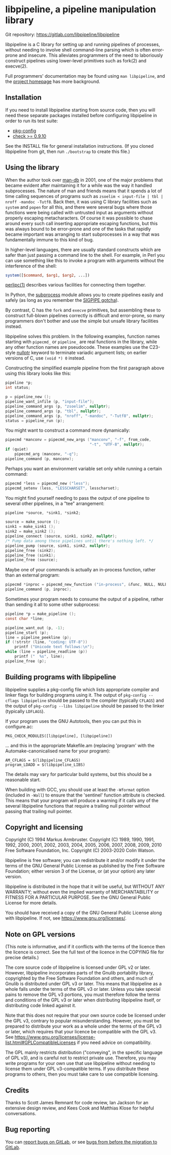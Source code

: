 # libpipeline, a pipeline manipulation library

Git repository: https://gitlab.com/libpipeline/libpipeline

libpipeline is a C library for setting up and running pipelines of
processes, without needing to involve shell command-line parsing which is
often error-prone and insecure.  This alleviates programmers of the need to
laboriously construct pipelines using lower-level primitives such as fork(2)
and execve(2).

Full programmers' documentation may be found using `man libpipeline`, and
the [project homepage](https://libpipeline.gitlab.io/libpipeline/) has more
background.

## Installation

If you need to install libpipeline starting from source code, then you will
need these separate packages installed before configuring libpipeline in
order to run its test suite:

 * [pkg-config](https://www.freedesktop.org/wiki/Software/pkg-config)
 * [check >= 0.9.10](https://libcheck.github.io/check/)

See the INSTALL file for general installation instructions.  (If you cloned
libpipeline from git, then run `./bootstrap` to create this file.)

## Using the library

When the author took over [man-db](https://man-db.gitlab.io/man-db/) in
2001, one of the major problems that became evident after maintaining it for
a while was the way it handled subprocesses.  The nature of man and friends
means that it spends a lot of time calling sequences of programs such as
`zsoelim < input-file | tbl | nroff -mandoc -Tutf8`.  Back then, it was
using C library facilities such as `system` and `popen` for all this, and
there were several bugs where those functions were being called with
untrusted input as arguments without properly escaping metacharacters.  Of
course it was possible to chase around every such call inserting appropriate
escaping functions, but this was always bound to be error-prone and one of
the tasks that rapidly became important was arranging to start subprocesses
in a way that was fundamentally immune to this kind of bug.

In higher-level languages, there are usually standard constructs which are
safer than just passing a command line to the shell.  For example, in Perl
you can use something like this to invoke a program with arguments without
the interference of the shell:

```perl
system([$command, $arg1, $arg2, ...])
```

[perlipc(1)](https://perldoc.perl.org/perlipc) describes various facilities
for connecting them together.

In Python, the
[subprocess](https://docs.python.org/3/library/subprocess.html) module
allows you to create pipelines easily and safely (as long as you remember
the [SIGPIPE
gotcha](https://www.chiark.greenend.org.uk/~cjwatson/blog/python-sigpipe.html)).

By contrast, C has the `fork` and `execve` primitives, but assembling these
to construct full-blown pipelines correctly is difficult and error-prone, so
many programmers don't bother and use the simple but unsafe library
facilities instead.

libpipeline solves this problem.  In the following examples, function names
starting with `pipecmd_` or `pipeline_` are real functions in the library,
while any other function names are pseudocode.  These examples use the
C23-style [nullptr](https://en.cppreference.com/w/c/language/nullptr)
keyword to terminate variadic argument lists; on earlier versions of C, use
`(void *) 0` instead.

Constructing the simplified example pipeline from the first paragraph above
using this library looks like this:

```c
pipeline *p;
int status;

p = pipeline_new ();
pipeline_want_infile (p, "input-file");
pipeline_command_args (p, "zsoelim", nullptr);
pipeline_command_args (p, "tbl", nullptr);
pipeline_command_args (p, "nroff", "-mandoc", "-Tutf8", nullptr);
status = pipeline_run (p);
```

You might want to construct a command more dynamically:

```c
pipecmd *manconv = pipecmd_new_args ("manconv", "-f", from_code,
                                     "-t", "UTF-8", nullptr);
if (quiet)
	pipecmd_arg (manconv, "-q");
pipeline_command (p, manconv);
```

Perhaps you want an environment variable set only while running a certain
command:

```c
pipecmd *less = pipecmd_new ("less");
pipecmd_setenv (less, "LESSCHARSET", lesscharset);
```

You might find yourself needing to pass the output of one pipeline to
several other pipelines, in a "tee" arrangement:

```c
pipeline *source, *sink1, *sink2;

source = make_source ();
sink1 = make_sink1 ();
sink2 = make_sink2 ();
pipeline_connect (source, sink1, sink2, nullptr);
/* Pump data among these pipelines until there's nothing left. */
pipeline_pump (source, sink1, sink2, nullptr);
pipeline_free (sink2);
pipeline_free (sink1);
pipeline_free (source);
```

Maybe one of your commands is actually an in-process function, rather than
an external program:

```c
pipecmd *inproc = pipecmd_new_function ("in-process", &func, NULL, NULL);
pipeline_command (p, inproc);
```

Sometimes your program needs to consume the output of a pipeline, rather
than sending it all to some other subprocess:

```c
pipeline *p = make_pipeline ();
const char *line;

pipeline_want_out (p, -1);
pipeline_start (p);
line = pipeline_peekline (p);
if (!strstr (line, "coding: UTF-8"))
	printf ("Unicode text follows:\n");
while (line = pipeline_readline (p))
	printf ("  %s", line);
pipeline_free (p);
```

## Building programs with libpipeline

libpipeline supplies a pkg-config file which lists appropriate compiler and
linker flags for building programs using it.  The output of `pkg-config
--cflags libpipeline` should be passed to the compiler (typically `CFLAGS`)
and the output of `pkg-config --libs libpipeline` should be passed to the
linker (typically `LDFLAGS`).

If your program uses the GNU Autotools, then you can put this in
configure.ac:

```
PKG_CHECK_MODULES([libpipeline], [libpipeline])
```

... and this in the appropriate Makefile.am (replacing 'program' with the
Automake-canonicalised name for your program):

```make
AM_CFLAGS = $(libpipeline_CFLAGS)
program_LDADD = $(libpipeline_LIBS)
```

The details may vary for particular build systems, but this should be a
reasonable start.

When building with GCC, you should use at least the `-Wformat` option
(included in `-Wall`) to ensure that the 'sentinel' function attribute is
checked.  This means that your program will produce a warning if it calls
any of the several libpipeline functions that require a trailing null
pointer without passing that trailing null pointer.

## Copyright and licensing

Copyright (C) 1994 Markus Armbruster.
Copyright (C) 1989, 1990, 1991, 1992, 2000, 2001, 2002, 2003, 2004, 2005,
              2006, 2007, 2008, 2009, 2010
              Free Software Foundation, Inc.
Copyright (C) 2003-2020 Colin Watson.

libpipeline is free software; you can redistribute it and/or modify
it under the terms of the GNU General Public License as published by
the Free Software Foundation; either version 3 of the License, or (at
your option) any later version.

libpipeline is distributed in the hope that it will be useful, but
WITHOUT ANY WARRANTY; without even the implied warranty of
MERCHANTABILITY or FITNESS FOR A PARTICULAR PURPOSE.  See the GNU
General Public License for more details.

You should have received a copy of the GNU General Public License
along with libpipeline.  If not, see <https://www.gnu.org/licenses/>.

## Note on GPL versions

(This note is informative, and if it conflicts with the terms of the licence
then the licence is correct.  See the full text of the licence in the
COPYING file for precise details.)

The core source code of libpipeline is licensed under GPL v2 or later.
However, libpipeline incorporates parts of the Gnulib portability library,
copyrighted by the Free Software Foundation and others, and much of Gnulib
is distributed under GPL v3 or later.  This means that libpipeline as a
whole falls under the terms of the GPL v3 or later.  Unless you take special
pains to remove the GPL v3 portions, you must therefore follow the terms and
conditions of the GPL v3 or later when distributing libpipeline itself, or
distributing code linked against it.

Note that this does not require that your own source code be licensed under
the GPL v3, contrary to popular misunderstanding.  However, you must be
prepared to distribute your work as a whole under the terms of the GPL v3 or
later, which requires that your licence be compatible with the GPL v3.  See
https://www.gnu.org/licenses/license-list.html#GPLCompatibleLicenses if you
need advice on compatibility.

The GPL mainly restricts distribution ("conveying", in the specific language
of GPL v3), and is careful not to restrict private use.  Therefore, you may
write programs for your own use that use libpipeline without needing to
license them under GPL v3-compatible terms.  If you distribute these
programs to others, then you must take care to use compatible licensing.

## Credits

Thanks to Scott James Remnant for code review, Ian Jackson for an extensive
design review, and Kees Cook and Matthias Klose for helpful conversations.

## Bug reporting

You can [report bugs on
GitLab](https://gitlab.com/libpipeline/libpipeline/-/issues), or see [bugs
from before the migration to
GitLab](https://savannah.nongnu.org/bugs/?group=libpipeline).
